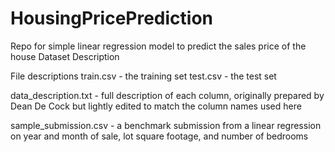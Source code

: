# HousingPricePrediction
Repo for simple linear regression model to predict the sales price of the house
Dataset Description

File descriptions
train.csv - the training set
test.csv - the test set


data_description.txt - full description of each column, originally prepared by Dean De Cock but lightly edited to match the column names used here

sample_submission.csv - a benchmark submission from a linear regression on year and month of sale, lot square footage, and number of bedrooms

